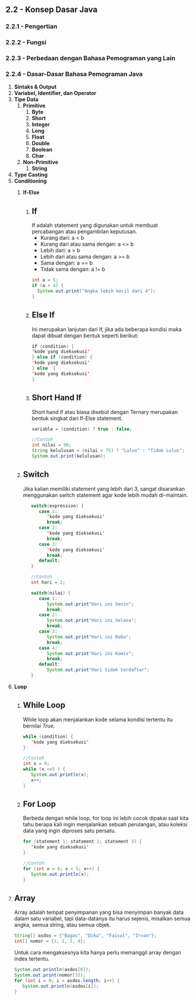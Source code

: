 ## 2.2 - Konsep Dasar Java
### 2.2.1 - Pengertian
### 2.2.2 - Fungsi
### 2.2.3 - Perbedaan dengan Bahasa Pemograman yang Lain
### 2.2.4 - Dasar-Dasar Bahasa Pemograman Java
1. **Sintaks & Output**
2. **Variabel, Identifier, dan Operator**
3. **Tipe Data**
   1. **Primitive**
      1. **Byte**
      2. **Short**
      3. **Integer**
      4. **Long**
      5. **Float**
      6. **Double**
      7. **Boolean**
      8. **Char**
   2. **Non-Primitive**
      1. **String**
4. **Type Casting**
5. **Conditioning**
   1. **If-Else**
      1. **If**
         -
         If adalah statement yang digunakan untuk membuat percabangan atau pengambilan keputusan.
         - Kurang dari: a < b
         - Kurang dari atau sama dengan: a <= b
         - Lebih dari: a > b
         - Lebih dari atau sama dengan: a >= b
         - Sama dengan: a == b
         - Tidak sama dengan: a != b
          ```java
          int a = 5;
          if (a < 4) {
            System.out.print("Angka lebih kecil dari 4");
          }
          ```
      2. **Else If**
         -
         Ini merupakan lanjutan dari If, jika ada beberapa kondisi maka dapat dibuat dengan bentuk seperti berikut:
            ```java
            if (condition) {
            'kode yang dieksekusi'
            } else if (condition) {
            'kode yang dieksekusi'
            } else  {
            'kode yang dieksekusi'
            }
            ```
      3. **Short Hand If**
         -
         Short hand if atau biasa disebut dengan Ternary merupakan bentuk singkat dari If-Else statement.
            ```java
            variable = (condition) ? true : false;

            //Contoh
            int nilai = 90;
            String kelulusan = (nilai < 75) ? "Lulus" : "Tidak Lulus";
            System.out.print(kelulusan); 
            ```
         
   2. **Switch**
      -
      Jika kalian memiliki statement yang lebih dari 3, sangat disarankan menggunakan switch statement agar kode lebih mudah di-maintain.
      ```java
         switch(expression) {
            case 1:
               'kode yang dieksekusi'
               break;
            case 2:
               'kode yang dieksekusi'
               break;
            case 3:
               'kode yang dieksekusi'
               break;
            default;
         }

         //Contoh
         int hari = 2;

         switch(nilai) {
            case 1:
               System.out.print"Hari ini Senin";
               break;
            case 2:
               System.out.print"Hari ini Selasa";
               break;
            case 3:
               System.out.print"Hari ini Rabu";
               break;
            case 4:
               System.out.print"Hari ini Kamis";
               break;
            default:
               System.out.print"Hari tidak terdaftar";
         }
      ```
6. **Loop**
   1. **While Loop**
      -
      While loop akan menjalankan kode selama kondisi tertentu itu bernilai *True*.


      ```java
      while (condition) {
         'kode yang dieksekusi'
      }

      //Contoh
      int x = 0;
      while (x <=5 ) {
         System.out.println(x);
         x++;
      }
      ```
   3. **For Loop**
      -
      Berbeda dengan while loop, for loop ini lebih cocok dipakai saat kita tahu berapa kali ingin menjalankan sebuah perulangan, atau koleksi data yang ingin diproses satu persatu.
      ```java
      for (statement 1; statement 2; statement 3) {
         'kode yang dieksekusi'
      }

      //Contoh
      for (int x = 0; x < 5; x++) {
         System.out.println(x);
      }
      ```
7. **Array**
   -
   Array adalah tempat penyimpanan yang bisa menyimpan banyak data dalam satu variabel, tapi data-datanya itu harus sejenis, misalkan semua angka, semua string, atau semua objek.
   ```java
   String[] asdos = {"Bagas", "Dika", "Faisal", "Irvan"};
   int[] nomor = {1, 2, 3, 4};
   ```
   Untuk cara mengaksesnya kita hanya perlu memanggil array dengan index tertentu.
   ```java
   System.out.println(asdos[0]);
   System.out.print(nomor[3]);
   for (int i = 0; i < asdos.length; i++) {
      System.out.println(asdos[i]);
   }
   ```